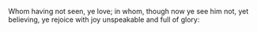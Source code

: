 Whom having not seen, ye love; in whom, though now ye see him not, yet believing, ye rejoice with joy unspeakable and full of glory:
